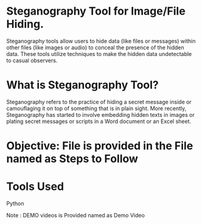 # Steganography Tool for Image/File Hiding.
Steganography tools allow users to hide data (like files or messages) within other files (like images or audio) to conceal the presence of the hidden data. These tools utilize techniques to make the hidden data undetectable to casual observers.

# What is Steganography Tool?
Steganography refers to the practice of hiding a secret message inside or camouflaging it on top of something that is in plain sight. More recently, Steganography has started to involve embedding hidden texts in images or plating secret messages or scripts in a Word document or an Excel sheet.

# Objective: File is provided in the File named as Steps to Follow

# Tools Used 
Python

Note : DEMO videos is Provided named as Demo Video
